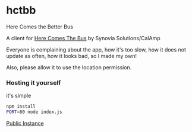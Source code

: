 # hctbb

Here Comes the Better Bus

A client for [Here Comes The Bus](https://herecomesthebus.com/) by Synovia Solutions/CalAmp

Everyone is complaining about the app, how it's too slow, how it does not update as often, how it looks bad, so I made my own!

Also, please allow it to use the location permission.

### Hosting it yourself

it's simple

```bash
npm install
PORT=80 node index.js
```

[Public Instance](https://hctb.glitch.me/)
